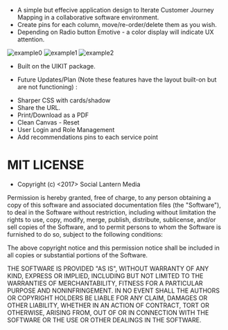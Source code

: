 - A simple but effecive application design to Iterate Customer Journey Mapping in a collaborative software environment.
- Create pins for each column, move/re-order/delete them as you wish.
- Depending on Radio button Emotive - a color display will indicate UX attention. 

![example0](https://cloud.githubusercontent.com/assets/23016977/22045316/66e35598-dd11-11e6-9038-081c4896f34e.jpg)
![example1](https://cloud.githubusercontent.com/assets/23016977/22045317/6811b806-dd11-11e6-9951-adc2f874b6c8.jpg)
![example2](https://cloud.githubusercontent.com/assets/23016977/22045318/6963023c-dd11-11e6-93e1-153e4639d468.jpg)


- Built on the UIKIT package. 

 - Future Updates/Plan (Note these features have the layout built-on but are not functioning) :

* Sharper CSS with cards/shadow
* Share the URL.
* Print/Download as a PDF
* Clean Canvas - Reset
* User Login and Role Management
* Add recommendations pins to each service point

# MIT LICENSE

- Copyright (c) <2017> <copyright> Social Lantern Media

Permission is hereby granted, free of charge, to any person obtaining a copy
of this software and associated documentation files (the "Software"), to deal
in the Software without restriction, including without limitation the rights
to use, copy, modify, merge, publish, distribute, sublicense, and/or sell
copies of the Software, and to permit persons to whom the Software is
furnished to do so, subject to the following conditions:

The above copyright notice and this permission notice shall be included in all
copies or substantial portions of the Software.

THE SOFTWARE IS PROVIDED "AS IS", WITHOUT WARRANTY OF ANY KIND, EXPRESS OR
IMPLIED, INCLUDING BUT NOT LIMITED TO THE WARRANTIES OF MERCHANTABILITY,
FITNESS FOR A PARTICULAR PURPOSE AND NONINFRINGEMENT. IN NO EVENT SHALL THE
AUTHORS OR COPYRIGHT HOLDERS BE LIABLE FOR ANY CLAIM, DAMAGES OR OTHER
LIABILITY, WHETHER IN AN ACTION OF CONTRACT, TORT OR OTHERWISE, ARISING FROM,
OUT OF OR IN CONNECTION WITH THE SOFTWARE OR THE USE OR OTHER DEALINGS IN THE
SOFTWARE.
